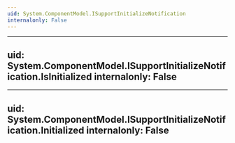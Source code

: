 ```yaml
---
uid: System.ComponentModel.ISupportInitializeNotification
internalonly: False
---
```


---
uid: System.ComponentModel.ISupportInitializeNotification.IsInitialized
internalonly: False
---

---
uid: System.ComponentModel.ISupportInitializeNotification.Initialized
internalonly: False
---
